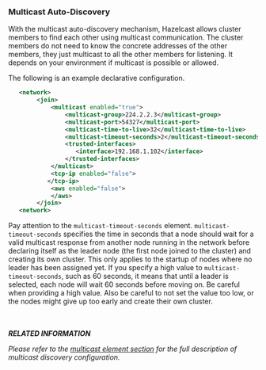 

### Multicast Auto-Discovery

With the multicast auto-discovery mechanism, Hazelcast allows cluster members to find each other using multicast communication. The cluster members do not need to know the concrete addresses of the other members, they just multicast to all the other members for listening. It depends on your environment if multicast is possible or allowed.

The following is an example declarative configuration.

```xml
   <network>
        <join>
            <multicast enabled="true">
                <multicast-group>224.2.2.3</multicast-group>
                <multicast-port>54327</multicast-port>
                <multicast-time-to-live>32</multicast-time-to-live>
                <multicast-timeout-seconds>2</multicast-timeout-seconds>
                <trusted-interfaces>
                   <interface>192.168.1.102</interface>
                </trusted-interfaces>   
            </multicast>
            <tcp-ip enabled="false">
           </tcp-ip>
            <aws enabled="false">
            </aws>
        </join>
   <network>     
```

Pay attention to the `multicast-timeout-seconds` element. `multicast-timeout-seconds` specifies the time in seconds that a node should wait for a valid multicast response from another node running in the network before declaring itself as the leader node (the first node joined to the cluster) and creating its own cluster. This only applies to the startup of nodes where no leader has been assigned yet. If you specify a high value to `multicast-timeout-seconds`, such as 60 seconds, it means that until a leader is selected, each node will wait 60 seconds before moving on. Be careful when providing a high value. Also be careful to not set the value too low, or the nodes might give up too early and create their own cluster.

<br></br>
***RELATED INFORMATION***

*Please refer to the [multicast element section](#multicast-element) for the full description of multicast discovery configuration.*
<br></br>

